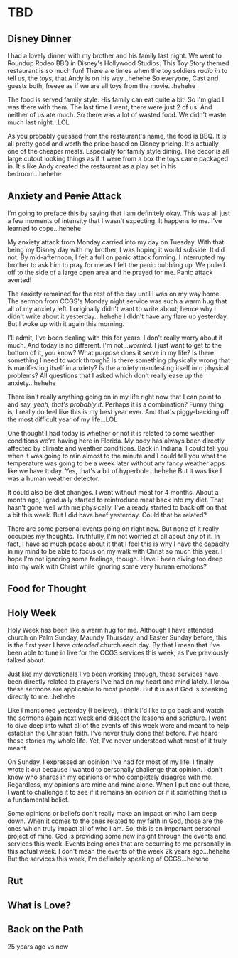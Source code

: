 # TBD

## Disney Dinner

I had a lovely dinner with my brother and his family last night. We went to Roundup Rodeo BBQ in Disney's Hollywood Studios. This Toy Story themed restaurant is so much fun! There are times when the toy soldiers *radio in* to tell us, the *toys*, that Andy is on his way...hehehe So everyone, Cast and guests both, freeze as if we are all toys from the movie...hehehe

The food is served family style. His family can eat quite a bit! So I'm glad I was there with them. The last time I went, there were just 2 of us. And neither of us ate much. So there was a lot of wasted food. We didn't waste much last night...LOL

As you probably guessed from the restaurant's name, the food is BBQ. It is all pretty good and worth the price based on Disney pricing. It's actually one of the cheaper meals. Especially for family style dining. The decor is all large cutout looking things as if it were from a box the toys came packaged in. It's like Andy created the restaurant as a play set in his bedroom...hehehe

## Anxiety and ~~Panic~~ Attack

I'm going to preface this by saying that I am definitely okay. This was all just a few moments of intensity that I wasn't expecting. It happens to me. I've learned to cope...hehehe

My anxiety attack from Monday carried into my day on Tuesday. With that being my Disney day with my brother, I was hoping it would subside. It did not. By mid-afternoon, I felt a full on panic attack forming. I interrupted my brother to ask him to pray for me as I felt the panic bubbling up. We pulled off to the side of a large open area and he prayed for me. Panic attack averted!

The anxiety remained for the rest of the day until I was on my way home. The sermon from CCGS's Monday night service was such a warm hug that all of my anxiety left. I originally didn't want to write about; hence why I didn't write about it yesterday...hehehe I didn't have any flare up yesterday. But I woke up with it again this morning.

I'll admit, I've been dealing with this for years. I don't really worry about it much. And today is no different. I'm not...*worried*. I just want to get to the bottom of it, you know? What purpose does it serve in my life? Is there something I need to work through? Is there something physically wrong that is manifesting itself in anxiety? Is the anxiety manifesting itself into physical problems? All questions that I asked which don't really ease up the anxiety...hehehe

There isn't really anything going on in my life right now that I can point to and say, *yeah, that's probably it*. Perhaps it is a combination? Funny thing is, I really do feel like this is my best year ever. And that's piggy-backing off the most difficult year of my life...LOL

One thought I had today is whether or not it is related to some weather conditions we're having here in Florida. My body has always been directly affected by climate and weather conditions. Back in Indiana, I could tell you when it was going to rain almost to the minute and I could tell you what the temperature was going to be a week later without any fancy weather apps like we have today. Yes, that's a bit of hyperbole...hehehe But it was like I was a human weather detector.

It could also be diet changes. I went without meat for 4 months. About a month ago, I gradually started to reintroduce meat back into my diet. That hasn't gone well with me physically. I've already started to back off on that a bit this week. But I did have beef yesterday. Could that be related?

There are some personal events going on right now. But none of it really occupies my thoughts. Truthfully, I'm not worried at all about any of it. In fact, I have so much peace about it that I feel this is why I have the capacity in my mind to be able to focus on my walk with Christ so much this year. I hope I'm not ignoring some feelings, though. Have I been diving too deep into my walk with Christ while ignoring some very human emotions?

## Food for Thought

## Holy Week

Holy Week has been like a warm hug for me. Although I have attended church on Palm Sunday, Maundy Thursday, and Easter Sunday before, this is the first year I have *attended* church each day. By that I mean that I've been able to tune in live for the CCGS services this week, as I've previously talked about.

Just like my devotionals I've been working through, these services have been directly related to prayers I've had on my heart and mind lately. I know these sermons are applicable to most people. But it is as if God is speaking directly to me...hehehe

Like I mentioned yesterday (I believe), I think I'd like to go back and watch the sermons again next week and dissect the lessons and scripture. I want to dive deep into what all of the events of this week were and meant to help establish the Christian faith. I've never truly done that before. I've heard these stories my whole life. Yet, I've never understood what most of it truly meant.

On Sunday, I expressed an opinion I've had for most of my life. I finally wrote it out because I wanted to personally challenge that opinion. I don't know who shares in my opinions or who completely disagree with me. Regardless, my opinions are mine and mine alone. When I put one out there, I want to challenge it to see if it remains an opinion or if it something that is a fundamental belief.

Some opinions or beliefs don't really make an impact on who I am deep down. When it comes to the ones related to my faith in God, those are the ones which truly impact all of who I am. So, this is an important personal project of mine. God is providing some new insight through the events and services this week. Events being ones that are occurring to me personally in this actual week. I don't mean the events of the week 2k years ago...hehehe But the services this week, I'm definitely speaking of CCGS...hehehe

## Rut

## What is Love?

## Back on the Path

25 years ago vs now